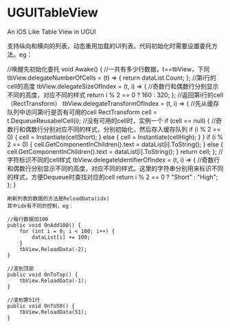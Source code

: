 # UGUITableView
An iOS Like Table View in UGUI

支持纵向和横向的列表，动态重用加载的UI列表。代码初始化时需要设置委托方法。eg：

//唤醒先初始化委托
void Awake() {
        //一共有多少行数据，t==tbView，下同
        tbView.delegateNumberOfCells = (t) => {
            return dataList.Count;
        };
        //第i行的cell的高度
        tbView.delegateSizeOfIndex = (t, i) => {
            //奇数行和偶数行分别显示不同的高度，对应不同的样式
            return i % 2 == 0 ? 160 : 320;
        };
        //返回第i行的cell（RectTransform）
        tbView.delegateTransformOfIndex = (t, i) => {
            //先从缓存队列中访问第i行是否有可用的cell
            RectTransform cell = t.DequeueReusabelCell(i);
            //没有可用的cell时，实例一个
            if (cell == null) {
                //奇数行和偶数行分别对应不同的样式，分别初始化，然后存入缓存队列
                if (i % 2 == 0) {
                    cell = Instantiate(cellShort);
                }
                else {
                    cell = Instantiate(cellHigh);
                }
            }
            if (i % 2 == 0) {
                cell.GetComponentInChildren<Text>().text = dataList[i].ToString();
            }
            else {
                cell.GetComponentInChildren<Text>().text = dataList[i].ToString();
            }
            return cell;
        };
        //字符标识不同的cell样式
        tbView.delegateIdentifierOfIndex = (t, i) => {
            //奇数行和偶数行分别显示不同的高度，对应不同的样式。这里的字符串分别用来标识不同的样式，方便Dequeue时查找对应的cell
            return i % 2 == 0 ? "Short" : "High";
        };
    }
    
    刷新列表的数据的方法是ReloadData(idx)
    其中idx有不同的控制，eg：
    
    //每行数据加100
    public void OnAdd100() {
        for (int i = 0; i < 100; i++) {
            dataList[i] += 100;
        }
        tbView.ReloadData(-2);
    }

    //滚到顶部
    public void OnToTop() {
        tbView.ReloadData(-1);
    }

    //滚到第51行
    public void OnTo50() {
        tbView.ReloadData(51);
    }

